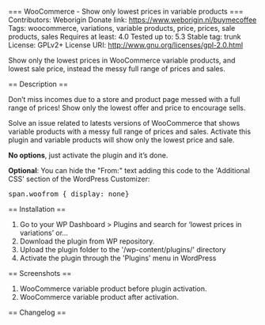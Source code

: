 === WooCommerce - Show only lowest prices in variable products ===
Contributors: Weborigin
Donate link: https://www.weborigin.nl/buymecoffee
Tags: woocommerce, variations, variable products, price, prices, sale products, sales
Requires at least: 4.0
Tested up to: 5.3
Stable tag: trunk
License: GPLv2+
License URI: http://www.gnu.org/licenses/gpl-2.0.html

Show only the lowest prices in WooCommerce variable products, and lowest sale price, instead the messy full range of prices and sales.


== Description ==

Don’t miss incomes due to a store and product page messed with a full range of prices! Show only the lowest offer and price to encourage sells.

Solve an issue related to latests versions of WooCommerce that shows variable products with a messy full range of prices and sales. Activate this plugin and variable products will show only the lowest price and sale.

<strong>No options</strong>, just activate the plugin and it’s done.

<strong>Optional</strong>: You can hide the "From:" text adding this code to the 'Additional CSS' section of the WordPress Customizer:
<pre>span.woofrom { display: none}</pre>

== Installation ==

1. Go to your WP Dashboard > Plugins and search for ‘lowest prices in variations’ or…
2. Download the plugin from WP repository.
3. Upload the plugin folder to the '/wp-content/plugins/' directory
2. Activate the plugin through the 'Plugins' menu in WordPress

== Screenshots ==

1. WooCommerce variable product before plugin activation.
2. WooCommerce variable product after activation.

== Changelog ==
